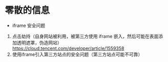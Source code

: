 # 零散的信息

- iframe 安全问题

1. 点击劫持（自身网站被利用，被第三方使用 iframe 嵌入，然后可能在表面添加透明遮罩，伪造网站） https://cloud.tencent.com/developer/article/1559358
2. 使用iframe引入第三方站点的安全问题（第三方站点可能不可靠）

